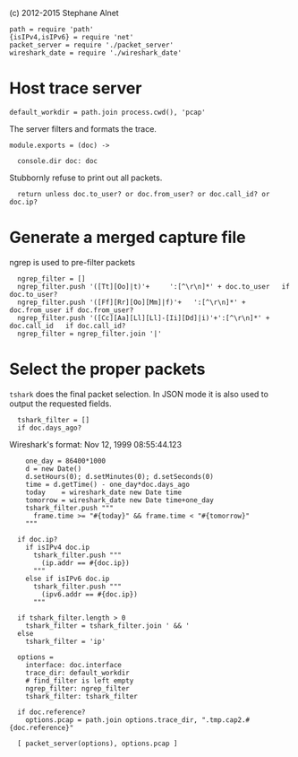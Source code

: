 (c) 2012-2015 Stephane Alnet

    path = require 'path'
    {isIPv4,isIPv6} = require 'net'
    packet_server = require './packet_server'
    wireshark_date = require './wireshark_date'

# Host trace server

    default_workdir = path.join process.cwd(), 'pcap'

The server filters and formats the trace.

    module.exports = (doc) ->

      console.dir doc: doc

Stubbornly refuse to print out all packets.

      return unless doc.to_user? or doc.from_user? or doc.call_id? or doc.ip?

# Generate a merged capture file

ngrep is used to pre-filter packets

      ngrep_filter = []
      ngrep_filter.push '([Tt][Oo]|t)'+     ':[^\r\n]*' + doc.to_user   if doc.to_user?
      ngrep_filter.push '([Ff][Rr][Oo][Mm]|f)'+   ':[^\r\n]*' + doc.from_user if doc.from_user?
      ngrep_filter.push '([Cc][Aa][Ll][Ll]-[Ii][Dd]|i)'+':[^\r\n]*' + doc.call_id   if doc.call_id?
      ngrep_filter = ngrep_filter.join '|'

# Select the proper packets
`tshark` does the final packet selection.
In JSON mode it is also used to output the requested fields.

      tshark_filter = []
      if doc.days_ago?

Wireshark's format: Nov 12, 1999 08:55:44.123

        one_day = 86400*1000
        d = new Date()
        d.setHours(0); d.setMinutes(0); d.setSeconds(0)
        time = d.getTime() - one_day*doc.days_ago
        today    = wireshark_date new Date time
        tomorrow = wireshark_date new Date time+one_day
        tshark_filter.push """
          frame.time >= "#{today}" && frame.time < "#{tomorrow}"
        """

      if doc.ip?
        if isIPv4 doc.ip
          tshark_filter.push """
            (ip.addr == #{doc.ip})
          """
        else if isIPv6 doc.ip
          tshark_filter.push """
            (ipv6.addr == #{doc.ip})
          """

      if tshark_filter.length > 0
        tshark_filter = tshark_filter.join ' && '
      else
        tshark_filter = 'ip'

      options =
        interface: doc.interface
        trace_dir: default_workdir
        # find_filter is left empty
        ngrep_filter: ngrep_filter
        tshark_filter: tshark_filter

      if doc.reference?
        options.pcap = path.join options.trace_dir, ".tmp.cap2.#{doc.reference}"

      [ packet_server(options), options.pcap ]
